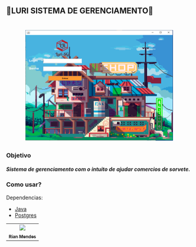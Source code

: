 
## 🍨LURI SISTEMA DE GERENCIAMENTO🍨

<h1 align="center">
<img src="image1.PNG" width="400" height="300"></img>
</h1>

### Objetivo

##### Sistema de gerenciamento com o intuito de ajudar comercios de sorvete.

### Como usar?

Dependencias:

- [Java](https://www.oracle.com/java/technologies/downloads/)
- [Postgres](https://www.postgresql.org/)

<table>
  <tr>
    <td align="center">
      <a href="#">
        <img src="https://scontent.ffln3-1.fna.fbcdn.net/v/t1.6435-9/163733251_3719615351492548_9096644471071043996_n.jpg?_nc_cat=102&ccb=1-5&_nc_sid=09cbfe&_nc_eui2=AeHQ4sIfjHQstOk2O6R9-ecOa5AMXk-lNF9rkAxeT6U0X9dnCNL19sL_eG3F4yZ8lhR6nIWDPkQ1spmOFCs-oFbV&_nc_ohc=6tJv6yH-4n8AX8460Fw&_nc_ht=scontent.ffln3-1.fna&oh=4e29a5e9b21eba9b6248c6333517fe23&oe=619935B9" width="100px;"/><br>
        <sub>
          <b>Rian Mendes</b>
        </sub>
      </a>
    </td>
  </tr>
</table>
